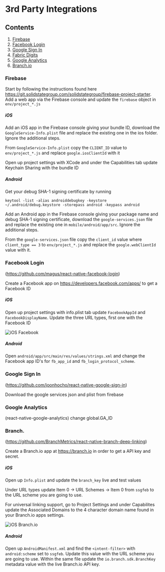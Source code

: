 # 3rd Party Integrations

## Contents

1. [Firebase](#firebase)
2. [Facebook Login](#facebook-login)
3. [Google Sign In](#google-sign-in)
4. [Fabric Digits](#fabric-digits)
5. [Google Analytics](#google-analytics)
6. [Branch.io](#branchio)

### Firebase

Start by following the instructions found here https://git.solidstategroup.com/solidstategroup/firebase-project-starter.
Add a web app via the Firebase console and update the `firebase` object in `env/project_*.js`

##### iOS

Add an iOS app in the Firebase console giving your bundle ID, download the `GoogleService-Info.plist` file and replace the existing one in the ios folder. Ignore the additional steps.

From `GoogleService-Info.plist` copy the `CLIENT_ID` value to `env/project_*.js` and replace `google.iosClientId` with it

Open up project settings with XCode and under the Capabilities tab update Keychain Sharing with the bundle ID

##### Android

Get your debug SHA-1 signing certificate by running
```
keytool -list -alias androiddebugkey -keystore ~/.android/debug.keystore -storepass android -keypass android
```
Add an Android app in the Firebase console giving your package name and debug SHA-1 signing certificate, download the `google-services.json` file and replace the existing one in ```mobile/android/app/src```. Ignore the additional steps.

From the `google-services.json` file copy the `client_id` value where `client_type == 3` to `env/project_*.js` and replace the `google.webClientId` value with it.

### Facebook Login
(https://github.com/magus/react-native-facebook-login)

Create a Facebook app on https://developers.facebook.com/apps/ to get a Facebook ID

##### iOS
Open up project settings with info.plist tab update `FacebookAppId` and `FacebookDisplayName`.
Update the three URL types, first one with the Facebook ID

![iOS Facebook](http://g.recordit.co/GDqmbyI6Gb.gif)

##### Android

Open `android/app/src/main/res/values/strings.xml` and change the Facebook app ID's for `fb_app_id` and `fb_login_protocol_scheme`.

### Google Sign In
(https://github.com/joonhocho/react-native-google-sign-in)

Download the google services json and plist from firebase

### Google Analytics
(react-native-google-analytics)
change global.GA_ID

### Branch.
(https://github.com/BranchMetrics/react-native-branch-deep-linking)

Create a Branch.io app at https://branch.io in order to get a API key and secret.

##### iOS

Open up `Info.plist` and update the `branch_key` live and test values

Under URL types update Item 0 -> URL Schemes -> Item 0 from `ssgfeb` to the URL scheme you are going to use.

For universal linking support, go to Project Settings and under Capabilites update the Associated Domains to the 4 character domain name found in your Branch.io apps settings.

![iOS Branch.io](http://g.recordit.co/u9xPBrOoGn.gif)

##### Android
Open up `AndroidManifest.xml` and find the `<intent-filter>` with `android:scheme` set to `ssgfeb`. Update this value with the URL scheme you are going to use.
Within the same file update the `io.branch.sdk.BranchKey` metadata value with the live Branch.io API key.

